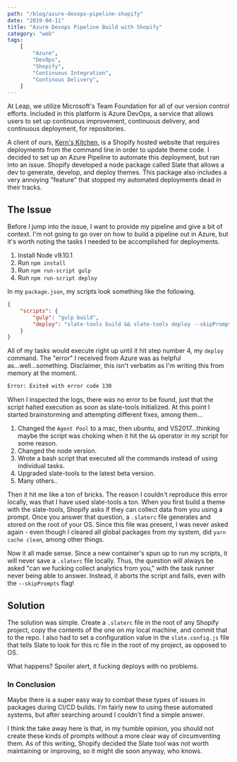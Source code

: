 ```yaml
---
path: "/blog/azure-devops-pipeline-shopify"
date: "2019-04-11"
title: "Azure Devops Pipeline Build with Shopify"
category: "web"
tags:
    [
        "Azure",
        "DevOps",
        "Shopify",
        "Continuous Integration",
        "Continous Delivery",
    ]
---
```


At Leap, we utilize Microsoft's Team Foundation for all of our version control efforts. Included in this platform is Azure DevOps, a service that allows users to set up continuous improvement, continuous delivery, and continuous deployment, for repositories.

A client of ours, [Kern's Kitchen](https://derbypie.com), is a Shopify hosted website that requires deployments from the command line in order to update theme code. I decided to set up an Azure Pipeline to automate this deployment, but ran into an issue. Shopify developed a node package called Slate that allows a dev to generate, develop, and deploy themes. This package also includes a very annoying "feature" that stopped my automated deployments dead in their tracks.

## The Issue

Before I jump into the issue, I want to provide my pipeline and give a bit of context. I'm not going to go over on how to build a pipeline out in Azure, but it's worth noting the tasks I needed to be accomplished for deployments.

1. Install Node v9.10.1
2. Run `npm install`
3. Run `npm run-script gulp`
4. Run `npm run-script deploy`

In my `package.json`, my scripts look something like the following.

```json
{
    "scripts": {
        "gulp": "gulp build",
        "deploy": "slate-tools build && slate-tools deploy --skipPrompts"
    }
}
```

All of my tasks would execute right up until it hit step number 4, my `deploy` command. The "error" I received from Azure was as helpful as...well...something. Disclaimer, this isn't verbatim as I'm writing this from memory at the moment.

```bash
Error: Exited with error code 130
```

When I inspected the logs, there was no error to be found, just that the script halted execution as soon as slate-tools initialized. At this point I started brainstorming and attempting different fixes, among them...

1. Changed the `Agent Pool` to a mac, then ubuntu, and VS2017...thinking maybe the script was choking when it hit the `&&` operator in my script for some reason.
2. Changed the node version.
3. Wrote a bash script that executed all the commands instead of using individual tasks.
4. Upgraded slate-tools to the latest beta version.
5. Many others..

Then it hit me like a ton of bricks. The reason I couldn't reproduce this error locally, was that I have used slate-tools a ton. When you first build a theme with the slate-tools, Shopify asks if they can collect data from you using a prompt. Once you answer that question, a `.slaterc` file generates and stored on the root of your OS. Since this file was present, I was never asked again - even though I cleared all global packages from my system, did `yarn cache clean`, among other things.

Now it all made sense. Since a new container's spun up to run my scripts, it will never save a `.slaterc` file locally. Thus, the question will always be asked "can we fucking collect analytics from you," with the task runner never being able to answer. Instead, it aborts the script and fails, even with the `--skipPrompts` flag!

## Solution

The solution was simple. Create a `.slaterc` file in the root of any Shopify project, copy the contents of the one on my local machine, and commit that to the repo. I also had to set a configuration value in the `slate.config.js` file that tells Slate to look for this rc file in the root of my project, as opposed to OS.

What happens? Spoiler alert, it fucking deploys with no problems.

### In Conclusion

Maybe there is a super easy way to combat these types of issues in packages during CI/CD builds. I'm fairly new to using these automated systems, but after searching around I couldn't find a simple answer.

I think the take away here is that, in my humble opinion, you should not create these kinds of prompts without a more clear way of circumventing them. As of this writing, Shopify decided the Slate tool was not worth maintaining or improving, so it might die soon anyway, who knows.
